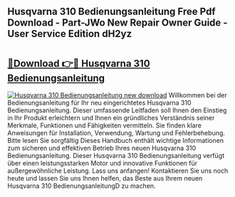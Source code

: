 ## Husqvarna 310 Bedienungsanleitung Free Pdf Download - Part-JWo New Repair Owner Guide - User Service Edition dH2yz

# <h2><a href="http://df1aykc.blite.top/?on=Husqvarna+310+Bedienungsanleitung">🔗Download 👉🔴 Husqvarna 310 Bedienungsanleitung</a></h2>

[![Husqvarna 310 Bedienungsanleitung new download](https://i.imgur.com/lujVjoI.png)](http://df1aykc.blite.top/?on=Husqvarna+310+Bedienungsanleitung)
Willkommen bei der Bedienungsanleitung für Ihr neu eingerichtetes Husqvarna 310 Bedienungsanleitung. Dieser umfassende Leitfaden soll Ihnen den Einstieg in Ihr Produkt erleichtern und Ihnen ein gründliches Verständnis seiner Merkmale, Funktionen und Fähigkeiten vermitteln. Sie finden klare Anweisungen für Installation, Verwendung, Wartung und Fehlerbehebung. Bitte lesen Sie sorgfältig Dieses Handbuch enthält wichtige Informationen zum sicheren und effektiven Betrieb Ihres neuen Husqvarna 310 Bedienungsanleitung. Dieser Husqvarna 310 Bedienungsanleitung verfügt über einen leistungsstarken Motor und innovative Funktionen für außergewöhnliche Leistung. Lass uns anfangen! Kontaktieren Sie uns noch heute und lassen Sie uns Ihnen helfen, das Beste aus Ihrem neuen Husqvarna 310 BedienungsanleitungD zu machen.

